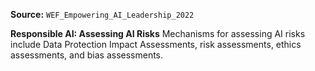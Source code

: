 **Source:** `WEF_Empowering_AI_Leadership_2022`

**Responsible AI: Assessing AI Risks**
Mechanisms for assessing AI risks include Data Protection Impact Assessments, risk assessments, ethics assessments, and bias assessments.

